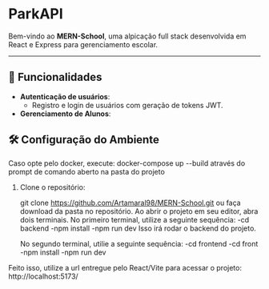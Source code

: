 # ParkAPI

Bem-vindo ao **MERN-School**, uma alpicação full stack desenvolvida em React e Express para gerenciamento escolar.

---

## 📝 Funcionalidades

- **Autenticação de usuários**:
  - Registro e login de usuários com geração de tokens JWT.
- **Gerenciamento de Alunos**:

## 🛠️ Configuração do Ambiente

Caso opte pelo docker, execute: docker-compose up --build através do prompt de comando aberto na pasta do projeto

1. Clone o repositório:

   git clone https://github.com/Artamaral98/MERN-School.git ou faça download da pasta no repositório.
   Ao abrir o projeto em seu editor, abra dois terminais.
   No primeiro terminal, utilize a seguinte sequência:
     -cd backend
     -npm install
     -npm run dev
   Isso irá rodar o backend do projeto.

   No segundo terminal, utilie a seguinte sequência:
     -cd frontend
     -cd front
     -npm install
     -npm run dev

  Feito isso, utilize a url entregue pelo React/Vite para acessar o projeto: http://localhost:5173/
   
   
